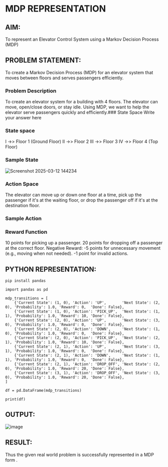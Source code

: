 # MDP REPRESENTATION

## AIM:
To represent an Elevator Control System using a Markov Decision Process (MDP)
## PROBLEM STATEMENT:
To create a Markov Decision Process (MDP) for an elevator system that moves between floors and serves passengers efficiently.
### Problem Description
To create an elevator system for a building with 4 floors.
The elevator can move, open/close doors, or stay idle.
Using MDP, we want to help the elevator serve passengers quickly and efficiently.### State Space
Write your answer here

### State space 
I   ->>  Floor 1 (Ground Floor)
II  ->>  Floor 2
III ->>  Floor 3
IV  ->>  Floor 4 (Top Floor)
### Sample State
![Screenshot 2025-03-12 144234](https://github.com/user-attachments/assets/5e8b46a5-2906-4351-9a11-a1e8f238d9d4)


### Action Space
The elevator can move up or down one floor at a time, pick up the passenger if it's at the waiting floor, or drop the passenger off if it's at the destination floor.
### Sample Action

### Reward Function
10 points for picking up a passenger.
20 points for dropping off a passenger at the correct floor.
Negative Reward:
-5 points for unnecessary movement (e.g., moving when not needed).
-1 point for invalid actions.

## PYTHON REPRESENTATION:
```
pip install pandas

import pandas as pd

mdp_transitions = [
    {'Current State': (1, 0), 'Action': 'UP',       'Next State': (2, 0), 'Probability': 1.0, 'Reward': 0,  'Done': False},
    {'Current State': (1, 0), 'Action': 'PICK_UP',  'Next State': (1, 1), 'Probability': 1.0, 'Reward': 10, 'Done': False},
    {'Current State': (2, 0), 'Action': 'UP',       'Next State': (3, 0), 'Probability': 1.0, 'Reward': 0,  'Done': False},
    {'Current State': (2, 0), 'Action': 'DOWN',     'Next State': (1, 0), 'Probability': 1.0, 'Reward': 0,  'Done': False},
    {'Current State': (2, 0), 'Action': 'PICK_UP',  'Next State': (2, 1), 'Probability': 1.0, 'Reward': 10, 'Done': False},
    {'Current State': (2, 1), 'Action': 'UP',       'Next State': (3, 1), 'Probability': 1.0, 'Reward': 0,  'Done': False},
    {'Current State': (2, 1), 'Action': 'DOWN',     'Next State': (1, 1), 'Probability': 1.0, 'Reward': 0,  'Done': False},
    {'Current State': (2, 1), 'Action': 'DROP_OFF', 'Next State': (2, 0), 'Probability': 1.0, 'Reward': 20, 'Done': False},
    {'Current State': (3, 1), 'Action': 'DROP_OFF', 'Next State': (3, 0), 'Probability': 1.0, 'Reward': 20, 'Done': False},
]

df = pd.DataFrame(mdp_transitions)

print(df)

```

## OUTPUT:
![image](https://github.com/user-attachments/assets/e83a4af5-675d-4f14-bfc7-63359fe9abe3)

## RESULT:
Thus the given real world problem is successfully represented in a MDP form .


